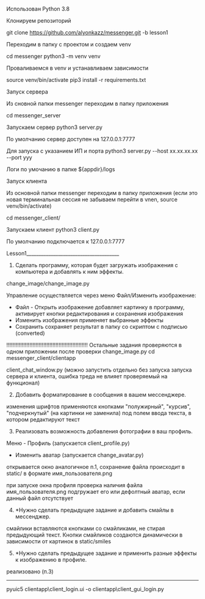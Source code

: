 Использован Python 3.8

Клонируем репозиторий 

git clone https://github.com/alyonkazz/messenger.git -b lesson1

Переходим в папку с проектом и создаем venv

cd messenger 
python3 -m  venv venv

Проваливаемся в venv и устанавливаем зависимости 

source venv/bin/activate
pip3  install -r requirements.txt


Запуск сервера 

Из сновной папки messenger переходим в папку приложения 

cd messenger_server

Запускаем сервер 
python3 server.py

По умолчанию сервер доступен на 127.0.0.1:7777

Для запуска с указанием ИП и порта 
python3 server.py --host xx.xx.xx.xx --port yyy

Логи по умочанию в папке ${appdir}/logs


Запуск клиента 

Из основной папки messenger переходим в папку приложения (если это новая терминальная сессия не забываем перейти в vnen, source venv/bin/activate)

cd messenger_client/

Запускаем клиент 
python3 client.py

По умолчанию подключается к 127.0.0.1:7777


Lesson1______________________________________

1. Сделать программу, которая будет загружать изображения с компьютера и добавлять к ним эффекты.

change_image/change_image.py

Управление осуществляется через меню Файл/Изменить изображение:
  - Файл - Открыть изображение добавляет картинку в программу, активирует кнопки редактирования и сохранения изображения
  - Изменить изображения применяет выбранные эффекты
  - Сохранить сохраняет результат в папку со скриптом с подписью (converted)
  
!!!!!!!!!!!!!!!!!!!!!!!!!!!!!!!!!!!!!!!!!!!!!!!!!!!!!
Остальные задания проверяются в одном приложении
после проверки change_image.py
cd messenger_client/clientapp

client_chat_window.py
(можно запустить отдельно без запуска запуска сервера и клиента, ошибка треда не влияет проверяемый на функционал)

2. Добавить форматирование в сообщения в вашем мессенджере.

изменения шрифтов применяются кнопками "полужирный", "курсив", "подчеркнутый" (на картинки не заменила)
под полем ввода текста, в котором редактируют текст 

3. Реализовать возможность добавления фотографии в ваш профиль.

Меню - Профиль (запускается client_profile.py)
- Изменить аватар (запускается change_avatar.py)

открывается окно аналогичное п.1, 
сохранение файла происходит в static/  в формате имя_пользователя.png

при запуске окна профиля проверка наличия файла имя_пользователя.png подгружает его или
дефолтный аватар, если данный файл отсутствует

4. *Нужно сделать предыдущее задание и добавить смайлы в мессенджер.

смайлики вставляются кнопками со смайликами, не стирая предыдующий текст.
Кнопки смайликов создаются динамически в зависимости от картинок в static/smiles

5. *Нужно сделать предыдущее задание и применить разные эффекты к изображению в профиле.

реализовано (п.3)

______________________________________
pyuic5 clientapp\client_login.ui -o clientapp\client_gui_login.py
